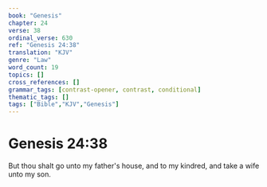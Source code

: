 ```yaml
---
book: "Genesis"
chapter: 24
verse: 38
ordinal_verse: 630
ref: "Genesis 24:38"
translation: "KJV"
genre: "Law"
word_count: 19
topics: []
cross_references: []
grammar_tags: [contrast-opener, contrast, conditional]
thematic_tags: []
tags: ["Bible","KJV","Genesis"]
---
```


# Genesis 24:38

But thou shalt go unto my father's house, and to my kindred, and take a wife unto my son.
